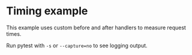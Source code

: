 # Timing example

This example uses custom before and after handlers to measure request
times.

Run pytest with `-s` or `--capture=no` to see logging output.
